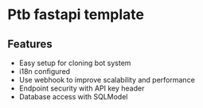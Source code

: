 # Ptb fastapi template

## Features

- Easy setup for cloning bot system
- i18n configured
- Use webhook to improve scalability and performance
- Endpoint security with API key header
- Database access with SQLModel
